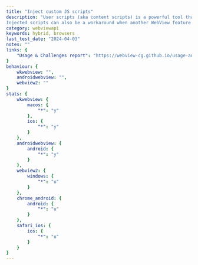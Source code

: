```yaml
---
title: "Inject custom JS scripts"
description: "User scripts (aka content scripts) is a powerful tool that unlocks many possibilities such as: content customization, security and privacy protection, enriching web app functionality.
Injected scripts can also be a workaround when another WebView feature is not available: for example, due to the lack of granular cookie control in native WebView APIs, one method is to inject a script to augment document.cookie API. "
category: webviewapi
keywords: hybrid, browsers
last_test_date: "2024-04-03"
notes: ""
links: {
    "Usage & Challenges report": "https://webview-cg.github.io/usage-and-challenges/#inject-custom-js-scripts",
}
behaviour: {
    wkwebview: "",
    androidwebview: "",
    webview2: ""
}
stats: {
    wkwebview: {
        macos: {
            "*": "y"
        },
        ios: {
            "*": "y"
        }
    },
    androidwebview: {
        android: {
            "*": "y"
        }
    },
    webview2: {
        windows: {
            "*": "u"
        }
    },
    chrome_android: {
        android: {
            "*": "u"
        }
    },
    safari_ios: {
        ios: {
            "*": "u"
        }
    }
}
---
```

